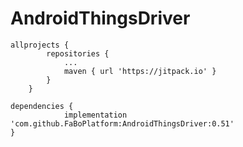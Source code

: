 # AndroidThingsDriver

```
allprojects {
		repositories {
			...
			maven { url 'https://jitpack.io' }
		}
	}
```

```
dependencies {
	        implementation 'com.github.FaBoPlatform:AndroidThingsDriver:0.51'
}
```
